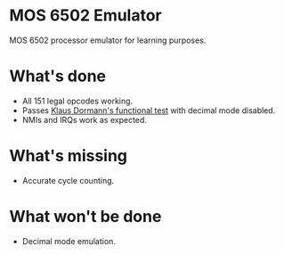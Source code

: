 # MOS 6502 Emulator

MOS 6502 processor emulator for learning purposes.

# What's done #
- All 151 legal opcodes working.
- Passes [Klaus Dormann's functional test](https://github.com/Klaus2m5/6502_65C02_functional_tests) with decimal mode disabled.
- NMIs and IRQs work as expected.

# What's missing #
- Accurate cycle counting.

# What won't be done #
- Decimal mode emulation.

